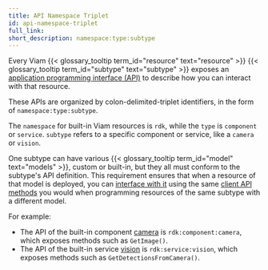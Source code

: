 ```yaml
---
title: API Namespace Triplet
id: api-namespace-triplet
full_link:
short_description: namespace:type:subtype
---
```


Every Viam {{< glossary_tooltip term_id="resource" text="resource" >}} {{< glossary_tooltip term_id="subtype" text="subtype" >}} exposes an [application programming interface (API)](https://en.wikipedia.org/wiki/API) to describe how you can interact with that resource.

These APIs are organized by colon-delimited-triplet identifiers, in the form of `namespace:type:subtype`.

The `namespace` for built-in Viam resources is `rdk`, while the `type` is `component` or `service`.
`subtype` refers to a specific component or service, like a `camera` or `vision`.

One subtype can have various {{< glossary_tooltip term_id="model" text="models" >}}, custom or built-in, but they all must conform to the subtype's API definition.
This requirement ensures that when a resource of that model is deployed, you can [interface with it](/build/program/) using the same [client API methods](/appendix/apis/) you would when programming resources of the same subtype with a different model.

For example:

- The API of the built-in component [camera](/components/camera/) is `rdk:component:camera`, which exposes methods such as `GetImage()`.
- The API of the built-in service [vision](/ml/vision/) is `rdk:service:vision`, which exposes methods such as `GetDetectionsFromCamera()`.

